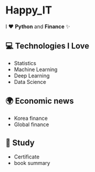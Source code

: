 # Happy_IT

I ❤️ **Python** and **Finance** ✨


## 💻 Technologies I Love

- Statistics
- Machine Learning
- Deep Learning
- Data Science

## 🌍 Economic news
- Korea finance
- Global finance

## 📝 Study
- Certificate
- book summary
